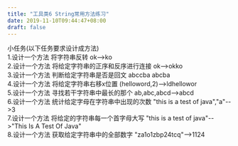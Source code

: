 ```yaml
---
title: "工具类6 String常用方法练习"
date: 2019-11-10T09:44:47+08:00
draft: false
---
```


小任务(以下任务要求设计成方法)  
1.设计一个方法 将字符串反转 ok-->ko     
2.设计一个方法 将给定字符串的正序和反序进行连接 ok-->okko       
3.设计一个方法 判断给定字符串是否是回文 abccba abcba        
4.设计一个方法 将给定字符串右移x位置 (helloword,2)-->ldhellowor     
5.设计一个方法 寻找若干字符串中最长的那个 ab,abc,abcd-->abcd        
6.设计一个方法 统计给定字母在字符串中出现的次数 "this is a test of java","a"-->3        
7.设计一个方法 将给定的字符串每一个首字母大写 "this is a test of java"-->"This Is A Test Of Java"       
8.设计一个方法 获取给定字符串中的全部数字 "za1o1zbp24tcq"-->1124        